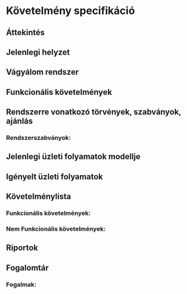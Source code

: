 

# Követelmény specifikáció

##  Áttekintés

## Jelenlegi helyzet

## Vágyálom rendszer

## Funkcionális követelmények

## Rendszerre vonatkozó törvények, szabványok, ajánlás
### Rendszerszabványok:


## Jelenlegi üzleti folyamatok modellje

## Igényelt üzleti folyamatok

## Követelménylista

### Funkcionális követelmények:

### Nem Funkcionális követelmények:

## Riportok

## Fogalomtár
### Fogalmak:
	
